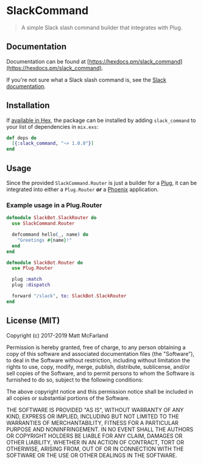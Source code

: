 # SlackCommand

> A simple Slack slash command builder that integrates with Plug.

## Documentation

Documentation can be found at [https://hexdocs.pm/slack_command](https://hexdocs.pm/slack_command).

If you're not sure what a Slack slash command is, see the [Slack documentation](https://api.slack.com/slash-commands).

## Installation

If [available in Hex](https://hex.pm/docs/publish), the package can be installed
by adding `slack_command` to your list of dependencies in `mix.exs`:

```elixir
def deps do
  [{:slack_command, "~> 1.0.0"}]
end
```

## Usage

Since the provided `SlackCommand.Router` is just a builder for a [Plug](https://hexdocs.pm/plug/readme.html), it can be integrated into either a `Plug.Router` ***or*** a [Phoenix](https://phoenixframework.org/) application.

### Example usage in a Plug.Router

```elixir
defmodule SlackBot.SlackRouter do
  use SlackCommand.Router

  defcommand hello(_, name) do
    "Greetings #{name}!"
  end
end

defmodule SlackBot.Router do
  use Plug.Router

  plug :match
  plug :dispatch

  forward "/slack", to: SlackBot.SlackRouter
end
```


## License (MIT)

Copyright (c) 2017-2019 Matt McFarland

Permission is hereby granted, free of charge, to any person obtaining a copy
of this software and associated documentation files (the "Software"), to deal
in the Software without restriction, including without limitation the rights
to use, copy, modify, merge, publish, distribute, sublicense, and/or sell
copies of the Software, and to permit persons to whom the Software is
furnished to do so, subject to the following conditions:

The above copyright notice and this permission notice shall be included in all
copies or substantial portions of the Software.

THE SOFTWARE IS PROVIDED "AS IS", WITHOUT WARRANTY OF ANY KIND, EXPRESS OR
IMPLIED, INCLUDING BUT NOT LIMITED TO THE WARRANTIES OF MERCHANTABILITY,
FITNESS FOR A PARTICULAR PURPOSE AND NONINFRINGEMENT. IN NO EVENT SHALL THE
AUTHORS OR COPYRIGHT HOLDERS BE LIABLE FOR ANY CLAIM, DAMAGES OR OTHER
LIABILITY, WHETHER IN AN ACTION OF CONTRACT, TORT OR OTHERWISE, ARISING FROM,
OUT OF OR IN CONNECTION WITH THE SOFTWARE OR THE USE OR OTHER DEALINGS IN THE
SOFTWARE.
